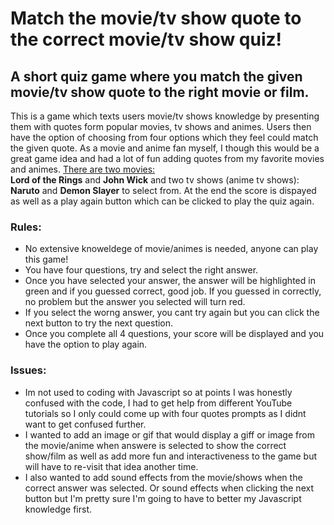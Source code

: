 # Match the movie/tv show quote to the correct movie/tv show quiz!
## A short quiz game where you match the given movie/tv show quote to the right movie or film. 

This is a game which texts users movie/tv shows knowledge by presenting them with quotes form popular movies, tv shows and animes. Users then have the option of choosing from four options which they feel could match the given quote. As a movie and anime fan myself, I though this would be a great game idea and had a lot of fun adding quotes from my favorite movies and animes.
<ins>There are two movies:</ins><br> 
**Lord of the Rings** and **John Wick** and two tv shows (anime tv shows): **Naruto** and **Demon Slayer** to select from. 
At the end the score is dispayed as well as a play again button which can be clicked to play the quiz again.

### Rules:
* No extensive knoweldege of movie/animes is needed, anyone can play this game!
* You have four questions, try and select the right answer.
* Once you have selected your answer, the answer will be highlighted in green and if you guessed correct, good job. If you guessed in correctly, no problem but the answer you selected will turn red.
* If you select the worng answer, you cant try again but you can click the next button to try the next question.
* Once you complete all 4 questions, your score will be displayed and you have the option to play again.


### Issues:
* Im not used to coding with Javascript so at points I was honestly confused with the code, I had to get help from different YouTube tutorials so I only could come up with four quotes prompts as I didnt want to get confused further.
* I wanted to add an image or gif that would display a giff or image from the movie/anime when answere is selected to show the correct show/film as well as add more fun and interactiveness to the game but will have to re-visit that idea another time.
* I also wanted to  add sound effects from the movie/shows when the correct answer was selected. Or sound effects when clicking the next button but I'm pretty sure I'm going to have to better my Javascript knowledge first.
